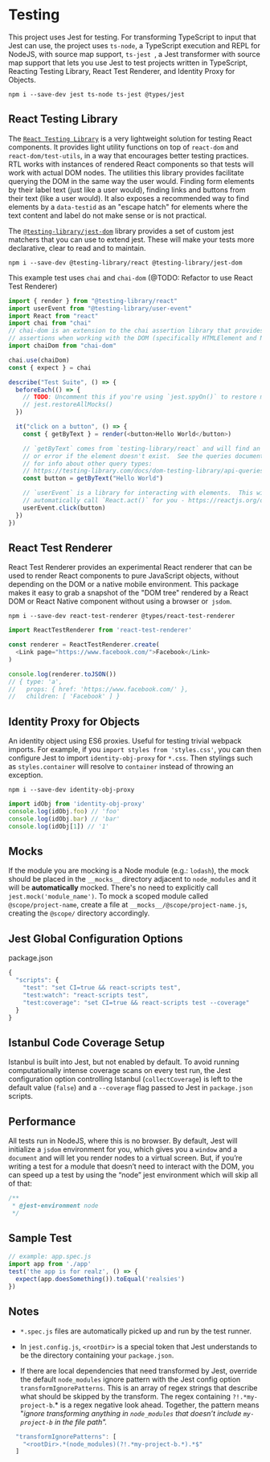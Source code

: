 # Testing

This project uses Jest for testing. For transforming TypeScript to input that Jest can use, the project uses `ts-node`, a TypeScript execution and REPL for NodeJS, with source map support, `ts-jest `, a Jest transformer with source map support that lets you use Jest to test projects written in TypeScript, Reacting Testing Library, React Test Renderer, and Identity Proxy for Objects.

`npm i --save-dev jest ts-node ts-jest @types/jest`

## React Testing Library

The [`React Testing Library`](https://testing-library.com/docs/react-testing-library/intro/) is a very lightweight solution for testing React components. It provides light utility functions on top of `react-dom` and `react-dom/test-utils`, in a way that encourages better testing practices.  RTL works with instances of rendered React components so that tests will work with actual DOM nodes. The utilities this library provides facilitate querying the DOM in the same way the user would. Finding form elements by their label text (just like a user would), finding links and buttons from their text (like a user would). It also exposes a recommended way to find elements by a `data-testid` as an "escape hatch" for elements where the text content and label do not make sense or is not practical.

The [`@testing-library/jest-dom`](https://github.com/testing-library/jest-dom) library provides a set of custom jest matchers that you can use to extend jest. These will make your tests more declarative, clear to read and to maintain.

`npm i --save-dev @testing-library/react @testing-library/jest-dom` 

This example test uses `chai` and `chai-dom` (@TODO: Refactor to use React Test Renderer)

```javascript
import { render } from "@testing-library/react"
import userEvent from "@testing-library/user-event"
import React from "react"
import chai from "chai"
// chai-dom is an extension to the chai assertion library that provides a set of
// assertions when working with the DOM (specifically HTMLElement and NodeList)
import chaiDom from "chai-dom"

chai.use(chaiDom)
const { expect } = chai

describe("Test Suite", () => {
  beforeEach(() => {
    // TODO: Uncomment this if you're using `jest.spyOn()` to restore mocks between tests
    // jest.restoreAllMocks()
  })

  it("click on a button", () => {
    const { getByText } = render(<button>Hello World</button>)

    // `getByText` comes from `testing-library/react` and will find an element,
    // or error if the element doesn't exist.  See the queries documentation
    // for info about other query types:
    // https://testing-library.com/docs/dom-testing-library/api-queries
    const button = getByText("Hello World")

    // `userEvent` is a library for interacting with elements.  This will
    // automatically call `React.act()` for you - https://reactjs.org/docs/test-utils.html#act.
    userEvent.click(button)
  })
})
```

## React Test Renderer

React Test Renderer provides an experimental React renderer that can  be used to render React components to pure JavaScript objects, without  depending on the DOM or a native mobile environment. This package makes it easy to grab a snapshot of the  "DOM tree" rendered by a React DOM or React Native component without using a browser or` jsdom`.

`npm i --save-dev react-test-renderer @types/react-test-renderer`

```javascript
import ReactTestRenderer from 'react-test-renderer'

const renderer = ReactTestRenderer.create(
  <Link page="https://www.facebook.com/">Facebook</Link>
)

console.log(renderer.toJSON())
// { type: 'a',
//   props: { href: 'https://www.facebook.com/' },
//   children: [ 'Facebook' ] }
```

## Identity Proxy for Objects

An identity object using ES6 proxies. Useful for testing trivial  webpack imports. For example, if you `import styles from 'styles.css'`, you can then configure Jest to import `identity-obj-proxy` for `*.css`. Then stylings such as `styles.container`  will resolve to `container` instead of throwing an exception.

`npm i --save-dev identity-obj-proxy`

```javascript
import idObj from 'identity-obj-proxy'
console.log(idObj.foo) // 'foo'
console.log(idObj.bar) // 'bar'
console.log(idObj[1]) // '1'
```

## Mocks

If the module you are mocking is a Node module (e.g.: `lodash`), the mock should be placed in the `__mocks__` directory adjacent to `node_modules` and it will be **automatically** mocked. There's no need to explicitly call `jest.mock('module_name')`. To mock a scoped module called `@scope/project-name`, create a file at `__mocks__/@scope/project-name.js`, creating the `@scope/` directory accordingly.

## Jest Global Configuration Options

package.json

```javascript
{
  "scripts": {   
    "test": "set CI=true && react-scripts test",
    "test:watch": "react-scripts test",
    "test:coverage": "set CI=true && react-scripts test --coverage"
  }
}
```

## Istanbul Code Coverage Setup

Istanbul is built into Jest, but not enabled by default. To avoid running computationally intense coverage scans on every test run, the Jest configuration option controlling Istanbul (`collectCoverage`)  is left to the default value (`false`) and a `--coverage` flag passed to Jest in `package.json` scripts.

## Performance

All tests run in NodeJS, where this is no browser.  By default, Jest will initialize a `jsdom` environment for you, which gives you a `window` and a `document` and will let you render nodes to a virtual screen.  But, if you’re  writing a test for a module that doesn’t need to interact with the DOM,  you can speed up a test by using the “node” jest environment which will  skip all of that:

```javascript
/**
 * @jest-environment node
 */
```

## Sample Test

```javascript
// example: app.spec.js
import app from './app'
test('the app is for realz', () => {
  expect(app.doesSomething()).toEqual('realsies')
})
```

## Notes

- `*.spec.js` files are automatically picked up and run by the test runner.
- In `jest.config.js`, `<rootDir>` is a special token that Jest understands to be the directory containing your `package.json`. 

- If there are local dependencies that need transformed by Jest, override the default `node_modules` ignore pattern with the Jest config option `transformIgnorePatterns`. This is an array of regex strings that describe what should be skipped by the transform. The regex containing `?!.*my-project-b`.* is a regex negative look ahead. Together, the pattern means "*ignore transforming anything in `node_modules` that doesn’t include `my-project-b` in the file path".*

```javascript
  "transformIgnorePatterns": [
    "<rootDir>.*(node_modules)(?!.*my-project-b.*).*$"
  ]
```
